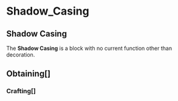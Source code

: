 # Shadow_Casing

## Shadow Casing

The **Shadow Casing** is a block with no current function other than decoration.

## Obtaining[]

### Crafting[]